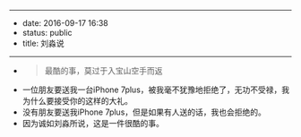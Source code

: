 - --
- date: 2016-09-17 16:38
- status: public
- title: 刘淼说
- --
- > 最酷的事，莫过于入宝山空手而返
- 一位朋友要送我一台iPhone 7plus，被我毫不犹豫地拒绝了，无功不受禄，我为什么要接受你的这样的大礼。
- 没有朋友要送我iPhone 7plus，但是如果有人送的话，我也会拒绝的。
- 因为诚如刘淼所说，这是一件很酷的事。
